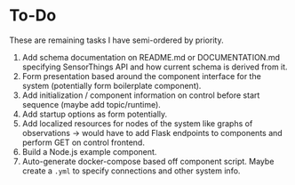 # To-Do

These are remaining tasks I have semi-ordered by priority.
1. Add schema documentation on README.md or DOCUMENTATION.md specifying SensorThings API and how current schema is derived from it.
2. Form presentation based around the component interface for the system (potentially form boilerplate component).
3. Add initialization / component information on control before start sequence (maybe add topic/runtime).
4. Add startup options as form potentially.
5. Add localized resources for nodes of the system like graphs of observations -> would have to add Flask endpoints to components and perform GET on control frontend.
6. Build a Node.js example component.
7. Auto-generate docker-compose based off component script. Maybe create a `.yml` to specify connections and other system info.
